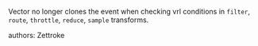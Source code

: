 Vector no longer clones the event when checking vrl conditions in `filter`, `route`, `throttle`, `reduce`, `sample` transforms.

authors: Zettroke